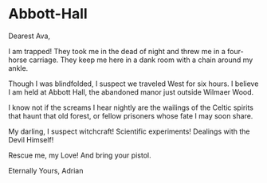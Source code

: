 # Abbott-Hall
Dearest Ava,   

I am trapped! They took me in the dead of night and threw me in a four-horse carriage. They keep me here in a dank room with a chain around my ankle. 

Though I was blindfolded, I suspect we traveled West for six hours. I believe I am held at Abbott Hall, the abandoned manor just outside Wilmaer Wood.

I know not if the screams I hear nightly are the wailings of the Celtic spirits that haunt that old forest, or fellow prisoners whose fate I may soon share.

My darling, I suspect witchcraft! Scientific experiments! Dealings with the Devil Himself! 

Rescue me, my Love! And bring your pistol.

Eternally Yours,
Adrian
